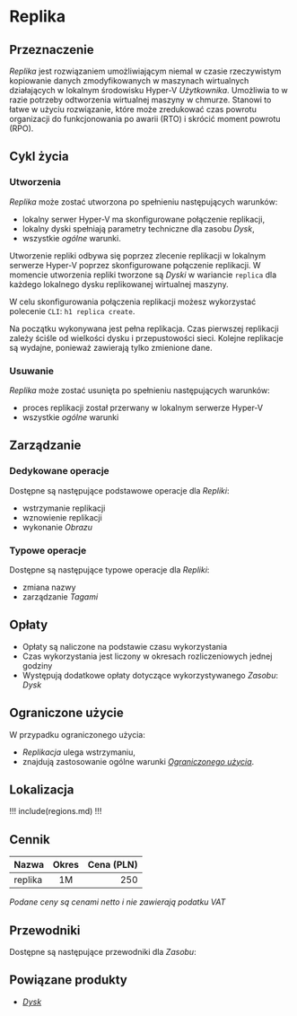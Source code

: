 # Replika

## Przeznaczenie

*Replika* jest rozwiązaniem umożliwiającym niemal w czasie rzeczywistym kopiowanie danych zmodyfikowanych w maszynach wirtualnych działających w lokalnym środowisku Hyper-V *Użytkownika*. Umożliwia to  w razie potrzeby odtworzenia wirtualnej maszyny w chmurze. Stanowi to łatwe w użyciu rozwiązanie, które może zredukować czas powrotu organizacji do funkcjonowania po awarii (RTO) i skrócić moment powrotu (RPO).

## Cykl życia

### Utworzenia

*Replika* może zostać utworzona po spełnieniu następujących warunków:

* lokalny serwer Hyper-V ma skonfigurowane połączenie replikacji,
* lokalny dyski spełniają parametry techniczne dla zasobu *Dysk*,
* wszystkie *ogólne* warunki.

Utworzenie repliki odbywa się poprzez zlecenie replikacji w lokalnym serwerze Hyper-V poprzez skonfigurowane połączenie replikacji. W momencie utworzenia repliki tworzone są *Dyski* w wariancie ```replica``` dla każdego lokalnego dysku replikowanej wirtualnej maszyny.

W celu skonfigurowania połączenia replikacji możesz wykorzystać polecenie ```CLI```: ```h1 replica create```.

Na początku wykonywana jest pełna replikacja. Czas pierwszej replikacji zależy ściśle od wielkości dysku i przepustowości sieci. Kolejne replikacje są wydajne, ponieważ zawierają tylko zmienione dane.

### Usuwanie

<!---xxxxxx -->

*Replika* może zostać usunięta po spełnieniu następujących warunków:

* proces replikacji został przerwany w lokalnym serwerze Hyper-V
* wszystkie *ogólne* warunki

## Zarządzanie

### Dedykowane operacje

Dostępne są następujące podstawowe operacje dla *Repliki*:

* wstrzymanie replikacji
* wznowienie replikacji
* wykonanie *Obrazu*

### Typowe operacje

Dostępne są następujące typowe operacje dla *Repliki*:

* zmiana nazwy
* zarządzanie *Tagami*

## Opłaty

* Opłaty są naliczone na podstawie czasu wykorzystania
* Czas wykorzystania jest liczony w okresach rozliczeniowych jednej godziny
* Występują dodatkowe opłaty dotyczące wykorzystywanego *Zasobu*: *Dysk*

## Ograniczone użycie

W przypadku ograniczonego użycia:
 
 * *Replikacja* ulega wstrzymaniu,
 * znajdują zastosowanie ogólne warunki *[Ograniczonego użycia](/platform/resource.md#ograniczone-uzycie)*.

## Lokalizacja

!!! include(regions.md) !!!

<!-- 
## Parametry techniczne

Parametry techniczne            | Wartość
--------------------------------| ---
minimum Hyper-V version         | ???

// TODO: minimum version of hyper-v host
-->

## Cennik

Nazwa       | Okres  | Cena (PLN)
----------- | :----: | ---------:
replika     |   1M   |       250

*Podane ceny są cenami netto i nie zawierają podatku VAT*

<!-- 
Transfer is not availabe due following reason:
- replica includes disk as composite of multiple resources
-->

## Przewodniki

Dostępne są następujące przewodniki dla *Zasobu*:

<PageList path_re="guide/compute/replica/"/>

## Powiązane produkty

* *[Dysk](/resource/storage/disk.md)*
